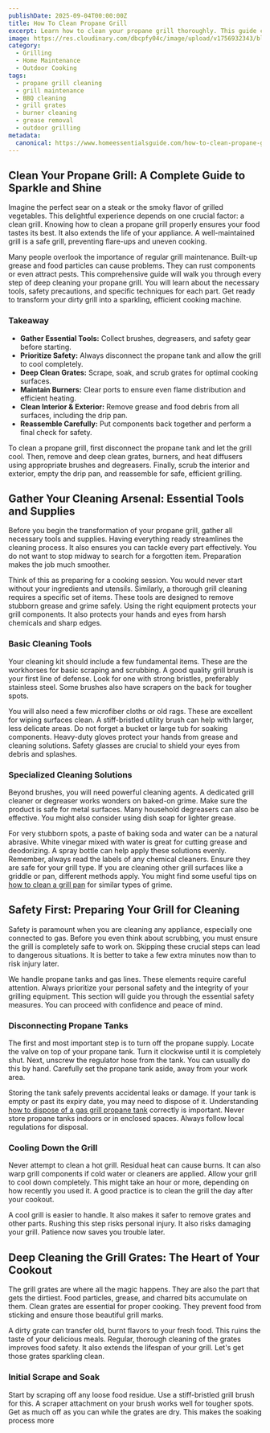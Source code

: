 ```yaml
---
publishDate: 2025-09-04T00:00:00Z
title: How To Clean Propane Grill
excerpt: Learn how to clean your propane grill thoroughly. This guide covers deep cleaning grates, burners, and more for safe, delicious grilling.
image: https://res.cloudinary.com/dbcpfy04c/image/upload/v1756932343/blog_image_1756932343_bjtmnb.webp
category:
  - Grilling
  - Home Maintenance
  - Outdoor Cooking
tags:
  - propane grill cleaning
  - grill maintenance
  - BBQ cleaning
  - grill grates
  - burner cleaning
  - grease removal
  - outdoor grilling
metadata:
  canonical: https://www.homeessentialsguide.com/how-to-clean-propane-grill
---
```


## Clean Your Propane Grill: A Complete Guide to Sparkle and Shine

Imagine the perfect sear on a steak or the smoky flavor of grilled vegetables. This delightful experience depends on one crucial factor: a clean grill. Knowing how to clean a propane grill properly ensures your food tastes its best. It also extends the life of your appliance. A well-maintained grill is a safe grill, preventing flare-ups and uneven cooking.

Many people overlook the importance of regular grill maintenance. Built-up grease and food particles can cause problems. They can rust components or even attract pests. This comprehensive guide will walk you through every step of deep cleaning your propane grill. You will learn about the necessary tools, safety precautions, and specific techniques for each part. Get ready to transform your dirty grill into a sparkling, efficient cooking machine.

### Takeaway

*   **Gather Essential Tools:** Collect brushes, degreasers, and safety gear before starting.
*   **Prioritize Safety:** Always disconnect the propane tank and allow the grill to cool completely.
*   **Deep Clean Grates:** Scrape, soak, and scrub grates for optimal cooking surfaces.
*   **Maintain Burners:** Clear ports to ensure even flame distribution and efficient heating.
*   **Clean Interior & Exterior:** Remove grease and food debris from all surfaces, including the drip pan.
*   **Reassemble Carefully:** Put components back together and perform a final check for safety.

To clean a propane grill, first disconnect the propane tank and let the grill cool. Then, remove and deep clean grates, burners, and heat diffusers using appropriate brushes and degreasers. Finally, scrub the interior and exterior, empty the drip pan, and reassemble for safe, efficient grilling.

## Gather Your Cleaning Arsenal: Essential Tools and Supplies

Before you begin the transformation of your propane grill, gather all necessary tools and supplies. Having everything ready streamlines the cleaning process. It also ensures you can tackle every part effectively. You do not want to stop midway to search for a forgotten item. Preparation makes the job much smoother.

Think of this as preparing for a cooking session. You would never start without your ingredients and utensils. Similarly, a thorough grill cleaning requires a specific set of items. These tools are designed to remove stubborn grease and grime safely. Using the right equipment protects your grill components. It also protects your hands and eyes from harsh chemicals and sharp edges.

### Basic Cleaning Tools

Your cleaning kit should include a few fundamental items. These are the workhorses for basic scraping and scrubbing. A good quality grill brush is your first line of defense. Look for one with strong bristles, preferably stainless steel. Some brushes also have scrapers on the back for tougher spots.

You will also need a few microfiber cloths or old rags. These are excellent for wiping surfaces clean. A stiff-bristled utility brush can help with larger, less delicate areas. Do not forget a bucket or large tub for soaking components. Heavy-duty gloves protect your hands from grease and cleaning solutions. Safety glasses are crucial to shield your eyes from debris and splashes.

### Specialized Cleaning Solutions

Beyond brushes, you will need powerful cleaning agents. A dedicated grill cleaner or degreaser works wonders on baked-on grime. Make sure the product is safe for metal surfaces. Many household degreasers can also be effective. You might also consider using dish soap for lighter grease.

For very stubborn spots, a paste of baking soda and water can be a natural abrasive. White vinegar mixed with water is great for cutting grease and deodorizing. A spray bottle can help apply these solutions evenly. Remember, always read the labels of any chemical cleaners. Ensure they are safe for your grill type. If you are cleaning other grill surfaces like a griddle or pan, different methods apply. You might find some useful tips on [how to clean a grill pan](https://homeessentialsguide.com/how-to-clean-grill-pan) for similar types of grime.

## Safety First: Preparing Your Grill for Cleaning

Safety is paramount when you are cleaning any appliance, especially one connected to gas. Before you even think about scrubbing, you must ensure the grill is completely safe to work on. Skipping these crucial steps can lead to dangerous situations. It is better to take a few extra minutes now than to risk injury later.

We handle propane tanks and gas lines. These elements require careful attention. Always prioritize your personal safety and the integrity of your grilling equipment. This section will guide you through the essential safety measures. You can proceed with confidence and peace of mind.

### Disconnecting Propane Tanks

The first and most important step is to turn off the propane supply. Locate the valve on top of your propane tank. Turn it clockwise until it is completely shut. Next, unscrew the regulator hose from the tank. You can usually do this by hand. Carefully set the propane tank aside, away from your work area.

Storing the tank safely prevents accidental leaks or damage. If your tank is empty or past its expiry date, you may need to dispose of it. Understanding [how to dispose of a gas grill propane tank](https://homeessentialsguide.com/how-to-dispose-of-gas-grill-propane-tank) correctly is important. Never store propane tanks indoors or in enclosed spaces. Always follow local regulations for disposal.

### Cooling Down the Grill

Never attempt to clean a hot grill. Residual heat can cause burns. It can also warp grill components if cold water or cleaners are applied. Allow your grill to cool down completely. This might take an hour or more, depending on how recently you used it. A good practice is to clean the grill the day after your cookout.

A cool grill is easier to handle. It also makes it safer to remove grates and other parts. Rushing this step risks personal injury. It also risks damaging your grill. Patience now saves you trouble later.

## Deep Cleaning the Grill Grates: The Heart of Your Cookout

The grill grates are where all the magic happens. They are also the part that gets the dirtiest. Food particles, grease, and charred bits accumulate on them. Clean grates are essential for proper cooking. They prevent food from sticking and ensure those beautiful grill marks.

A dirty grate can transfer old, burnt flavors to your fresh food. This ruins the taste of your delicious meals. Regular, thorough cleaning of the grates improves food safety. It also extends the lifespan of your grill. Let's get those grates sparkling clean.

### Initial Scrape and Soak

Start by scraping off any loose food residue. Use a stiff-bristled grill brush for this. A scraper attachment on your brush works well for tougher spots. Get as much off as you can while the grates are dry. This makes the soaking process more